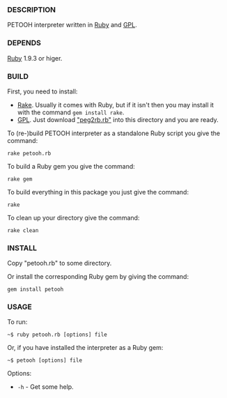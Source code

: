 ### DESCRIPTION

PETOOH interpreter written in [Ruby](http://ruby-lang.org) and [GPL](https://github.com/LavirtheWhiolet/self-bootstrap).

### DEPENDS

[Ruby](http://ruby-lang.org) 1.9.3 or higer.

### BUILD

First, you need to install:

- [Rake](http://docs.seattlerb.org/rake/). Usually it comes with Ruby, but if it isn't then you may install it with the command `gem install rake`.
- [GPL](https://github.com/LavirtheWhiolet/self-bootstrap). Just download ["peg2rb.rb"](https://github.com/LavirtheWhiolet/self-bootstrap/blob/master/peg2rb.rb) into this directory and you are ready.

To (re-)build PETOOH interpreter as a standalone Ruby script you give the command:

    rake petooh.rb

To build a Ruby gem you give the command:
    
    rake gem
    
To build everything in this package you just give the command:
    
    rake

To clean up your directory give the command:

    rake clean

### INSTALL

Copy "petooh.rb" to some directory.

Or install the corresponding Ruby gem by giving the command:

    gem install petooh

### USAGE

To run:

    ~$ ruby petooh.rb [options] file

Or, if you have installed the interpreter as a Ruby gem:

    ~$ petooh [options] file

Options:

- `-h` - Get some help.
